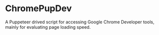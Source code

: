 # ChromePupDev
A Puppeteer drived script for accessing Google Chrome Developer tools, mainly for evaluating page loading speed.
